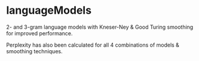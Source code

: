 # languageModels
2- and 3-gram language models with Kneser-Ney &amp; Good Turing smoothing for improved performance.
</br>

Perplexity has also been calculated for all 4 combinations of models & smoothing techniques.

